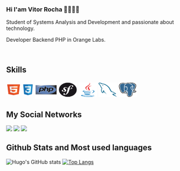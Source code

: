  ### Hi I'am Vitor Rocha 👋👨🏻‍💻

<p>Student of Systems Analysis and Development and passionate about technology.</p>
<p>Developer Backend PHP in Orange Labs.</p>
<div style="display: inline_block"><br>
 
## Skills
  <img align="center" alt="html" height="30" width="40" src="https://raw.githubusercontent.com/devicons/devicon/master/icons/html5/html5-original.svg">
  <img align="center" alt="css height="30" width="30" src="https://raw.githubusercontent.com/devicons/devicon/master/icons/css3/css3-original.svg">
  <img align="center" alt="php" height="50" width="60" src="https://github.com/devicons/devicon/blob/master/icons/php/php-original.svg">
  <img align="center" alt="symfony" height="40" width="50" src="https://github.com/devicons/devicon/blob/master/icons/symfony/symfony-original.svg">
  <img align="center" alt="symfony" height="40" width="50" src="https://github.com/devicons/devicon/blob/master/icons/java/java-original.svg">
  <img align="center" alt="symfony" height="40" width="50" src="https://github.com/devicons/devicon/blob/master/icons/mysql/mysql-original.svg">
  <img align="center" alt="symfony" height="40" width="50" src="https://github.com/devicons/devicon/blob/master/icons/postgresql/postgresql-original.svg">
</div>
  
 ## My Social Networks
 
<div> 
  <a href="https://www.instagram.com/batatowski" target="_blank"><img src="https://img.shields.io/badge/-Instagram-610095?style=for-the-badge&logo=instagram&logoColor=white" target="_blank"></a>
  <a href="https://twitter.com/potatowsk1" target="_blank"><img src="https://img.shields.io/badge/Twitter-1DA1F2?style=for-the-badge&logo=twitter&logoColor=white" target="_blank"></a>
 <a href="https://www.linkedin.com/in/jo%C3%A3o-vitor-lima-da-rocha-646818139/" target="_blank"><img src="https://img.shields.io/badge/-LinkedIn-%230077B5?style=for-the-badge&logo=linkedin&logoColor=white" target="_blank"></a>  
</div>

## Github Stats and Most used languages

![Hugo's GitHub stats](https://github-readme-stats.vercel.app/api?username=potatowski&show_icons=true&theme=outrun)
[![Top Langs](https://github-readme-stats.vercel.app/api/top-langs/?username=potatowski&layout=compact&theme=outrun&cache_seconds=1800&exclude_repo=BikcraftCMS&langs_count=4)](https://github.com/anuraghazra/github-readme-stats)
<!--

**potatowski/potatowski** is a ✨ _special_ ✨ repository because its `README.md` (this file) appears on your GitHub profile.

Here are some ideas to get you started:

- 🔭 I’m currently working on ...
- 🌱 I’m currently learning ...
- 👯 I’m looking to collaborate on ...
- 🤔 I’m looking for help with ...
- 💬 Ask me about ...
- 📫 How to reach me: ...
- 😄 Pronouns: ...
- ⚡ Fun fact: ...
-->
